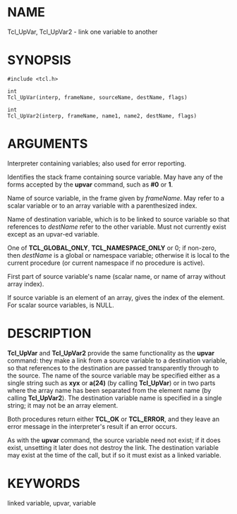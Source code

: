 # NAME

Tcl_UpVar, Tcl_UpVar2 - link one variable to another

# SYNOPSIS

    #include <tcl.h>

    int
    Tcl_UpVar(interp, frameName, sourceName, destName, flags)

    int
    Tcl_UpVar2(interp, frameName, name1, name2, destName, flags)

# ARGUMENTS

Interpreter containing variables; also used for error reporting.

Identifies the stack frame containing source variable. May have any of
the forms accepted by the **upvar** command, such as **#0** or **1**.

Name of source variable, in the frame given by *frameName*. May refer to
a scalar variable or to an array variable with a parenthesized index.

Name of destination variable, which is to be linked to source variable
so that references to *destName* refer to the other variable. Must not
currently exist except as an upvar-ed variable.

One of **TCL_GLOBAL_ONLY**, **TCL_NAMESPACE_ONLY** or 0; if non-zero,
then *destName* is a global or namespace variable; otherwise it is local
to the current procedure (or current namespace if no procedure is
active).

First part of source variable\'s name (scalar name, or name of array
without array index).

If source variable is an element of an array, gives the index of the
element. For scalar source variables, is NULL.

# DESCRIPTION

**Tcl_UpVar** and **Tcl_UpVar2** provide the same functionality as the
**upvar** command: they make a link from a source variable to a
destination variable, so that references to the destination are passed
transparently through to the source. The name of the source variable may
be specified either as a single string such as **xyx** or **a(24)** (by
calling **Tcl_UpVar**) or in two parts where the array name has been
separated from the element name (by calling **Tcl_UpVar2**). The
destination variable name is specified in a single string; it may not be
an array element.

Both procedures return either **TCL_OK** or **TCL_ERROR**, and they
leave an error message in the interpreter\'s result if an error occurs.

As with the **upvar** command, the source variable need not exist; if it
does exist, unsetting it later does not destroy the link. The
destination variable may exist at the time of the call, but if so it
must exist as a linked variable.

# KEYWORDS

linked variable, upvar, variable
